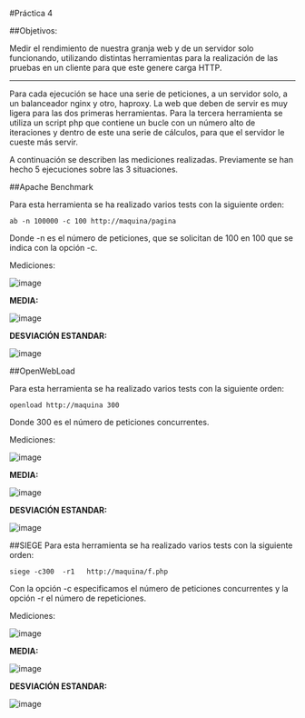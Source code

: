 ﻿#Práctica 4

##Objetivos:

Medir el rendimiento de nuestra granja web y de un servidor solo funcionando, utilizando distintas herramientas 
para la realización de las pruebas en un cliente para que este genere carga HTTP.

-------------------------

Para cada ejecución se hace una serie de peticiones, a un servidor solo, a un balanceador nginx y otro, haproxy. La web que deben de servir es muy ligera para las dos primeras herramientas. Para la tercera herramienta se utiliza un script php que contiene un bucle con un número alto de iteraciones y dentro de este una serie de cálculos, para que el servidor le cueste más servir.

A continuación se describen las mediciones realizadas. Previamente se han hecho 5 ejecuciones sobre las 3 situaciones.



##Apache Benchmark

Para esta herramienta se ha realizado varios tests con la siguiente orden:

	ab -n 100000 -c 100 http://maquina/pagina
Donde -n es el número de peticiones, que se solicitan de 100 en 100 que se indica con la opción -c.

Mediciones:

![image](https://github.com/alvaro-gr/SWAP2015/blob/master/Practicas/Practica4/Capturas/ab_tablas.png)


**MEDIA:**

![image](https://github.com/alvaro-gr/SWAP2015/blob/master/Practicas/Practica4/Capturas/ab_media.png)



**DESVIACIÓN ESTANDAR:**

![image](https://github.com/alvaro-gr/SWAP2015/blob/master/Practicas/Practica4/Capturas/ab_desviacion.png)




##OpenWebLoad

Para esta herramienta se ha realizado varios tests con la siguiente orden:

	openload http://maquina 300
	
Donde 300 es el número de peticiones concurrentes.
	


Mediciones:

![image](https://github.com/alvaro-gr/SWAP2015/blob/master/Practicas/Practica4/Capturas/open_tablas.png)



**MEDIA:**

![image](https://github.com/alvaro-gr/SWAP2015/blob/master/Practicas/Practica4/Capturas/open_media.png)



**DESVIACIÓN ESTANDAR:**

![image](https://github.com/alvaro-gr/SWAP2015/blob/master/Practicas/Practica4/Capturas/open_desviacion.png)


##SIEGE
Para esta herramienta se ha realizado varios tests con la siguiente orden:

	siege -c300  -r1   http://maquina/f.php
Con la opción -c especificamos el número de peticiones concurrentes y la opción -r el número de repeticiones.

Mediciones:

![image](https://github.com/alvaro-gr/SWAP2015/blob/master/Practicas/Practica4/Capturas/siege_tablas.png)


**MEDIA:**

![image](https://github.com/alvaro-gr/SWAP2015/blob/master/Practicas/Practica4/Capturas/siege_media.png)


**DESVIACIÓN ESTANDAR:**

![image](https://github.com/alvaro-gr/SWAP2015/blob/master/Practicas/Practica4/Capturas/siege_desviacion.png)




